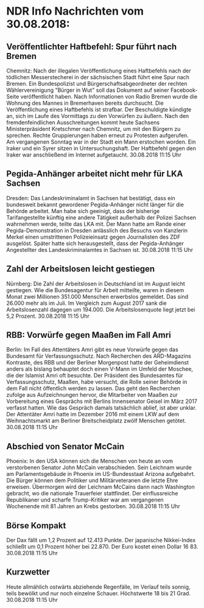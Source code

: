 # NDR Info Nachrichten vom 30.08.2018:


## Veröffentlichter Haftbefehl: Spur führt nach Bremen
Chemnitz: Nach der illegalen Veröffentlichung eines Haftbefehls nach der tödlichen Messerstecherei in der sächsischen Stadt führt eine Spur nach Bremen. Ein Bundespolizist und Bürgerschaftsabgeordneter der rechten Wählervereinigung "Bürger in Wut"  soll das Dokument auf seiner Facebook-Seite veröffentlicht haben. Nach Informationen von Radio Bremen wurde die Wohnung des Mannes in Bremerhaven bereits durchsucht. Die Veröffentlichung eines Haftbefehls ist strafbar. Der Beschuldigte kündigte an, sich im Laufe des Vormittags zu den Vorwürfen zu äußern. Nach den fremdenfeindlichen Ausschreitungen kommt heute Sachsens Ministerpräsident Kretschmer nach Chemnitz, um mit den Bürgern zu sprechen. Rechte Gruppierungen haben erneut zu Protesten aufgerufen. Am vergangenen Sonntag war in der Stadt ein Mann erstochen worden. Ein Iraker und ein Syrer sitzen in Untersuchungshaft. Der Haftbefehl gegen den Iraker war anschließend im Internet aufgetaucht. 30.08.2018 11:15 Uhr 

## Pegida-Anhänger arbeitet nicht mehr für LKA Sachsen
Dresden:		Das Landeskriminalamt in Sachsen hat bestätigt, dass ein bundesweit bekannt gewordener Pegida-Anhänger nicht länger für die Behörde arbeitet. Man habe sich geeinigt, dass der bisherige Tarifangestellte künftig eine andere Tätigkeit außerhalb der Polizei Sachsen wahrnehmen werde, teilte das LKA mit. Der Mann hatte am Rande einer Pegida-Demonstration in Dresden anlässlich des Besuchs von Kanzlerin Merkel einen umstrittenen Polizeieinsatz gegen Journalisten des ZDF ausgelöst. Später hatte sich herausgestellt, dass der Pegida-Anhänger Angestellter des Landeskriminalamtes in Sachsen ist. 30.08.2018 11:15 Uhr 

## Zahl der Arbeitslosen leicht gestiegen
Nürnberg: Die Zahl der Arbeitslosen in Deutschland ist im August leicht gestiegen. Wie die Bundesagentur für Arbeit mitteilte, waren in diesem Monat zwei Millionen 351.000 Menschen erwerbslos gemeldet. Das sind 26.000 mehr als im Juli. Im Vergleich zum August 2017 sank die Arbeitslosenzahl dagegen um 194.000. Die Arbeitslosenquote liegt jetzt bei 5,2 Prozent. 30.08.2018 11:15 Uhr 

## RBB: Vorwürfe gegen Maaßen im Fall Amri
Berlin: Im Fall des Attentäters Amri gibt es neue Vorwürfe gegen das Bundesamt für Verfassungsschutz. Nach Recherchen des ARD-Magazins Kontraste, des RBB und der Berliner Morgenpost hatte der Geheimdienst anders als bislang behauptet doch einen V-Mann im Umfeld der Moschee, die der Islamist Amri oft besuchte. Der Präsident des Bundesamtes für Verfassungsschutz, Maaßen, habe versucht, die Rolle seiner Behörde in dem Fall nicht öffentlich werden zu lassen. Das geht den Recherchen zufolge aus Aufzeichnungen hervor, die Mitarbeiter von Maaßen zur Vorbereitung eines Gesprächs mit Berlins Innensenator Geisel im März 2017 verfasst hatten. Wie das Gespräch damals tatsächlich ablief, ist aber unklar. Der Attentäter Amri hatte im Dezember 2016 mit einem LKW auf dem Weihnachtsmarkt am Berliner Breitscheidplatz zwölf Menschen getötet. 30.08.2018 11:15 Uhr 

## Abschied von Senator McCain
Phoenix: In den USA können sich die Menschen von heute an vom verstorbenen Senator John McCain verabschieden. Sein Leichnam wurde am Parlamentsgebäude in Phoenix im US-Bundesstaat Arizona aufgebahrt. Die Bürger können dem Politiker und Militärveteranen die letzte Ehre erweisen. Übermorgen wird der Leichnam McCains dann nach Washington gebracht, wo die nationale Trauerfeier stattfindet. Der einflussreiche Republikaner und scharfe Trump-Kritiker war am vergangenen Wochenende mit 81 Jahren an Krebs gestorben. 30.08.2018 11:15 Uhr 

## Börse Kompakt
Der Dax fällt um 1,2 Prozent auf 12.413 Punkte. Der japanische Nikkei-Index schließt um 0,1 Prozent höher bei 22.870. Der Euro kostet einen Dollar 16 83. 30.08.2018 11:15 Uhr 

## Kurzwetter
Heute allmählich ostwärts abziehende Regenfälle, im Verlauf teils sonnig, teils bewölkt und nur noch einzelne Schauer. Höchstwerte 18 bis 21 Grad. 30.08.2018 11:15 Uhr 
